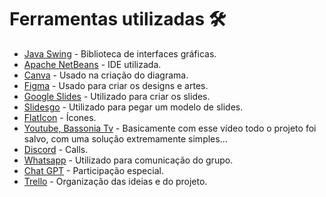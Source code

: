 # Ferramentas utilizadas 🛠️
 - [Java Swing](https://www.oracle.com/br/java/) - Biblioteca de interfaces gráficas.
 - [Apache NetBeans](https://netbeans.apache.org/front/main/index.html) - IDE utilizada.
 - [Canva](https://canva.com) - Usado na criação do diagrama.
 - [Figma](https://figma.com) - Usado para criar os designs e artes.
 - [Google Slides](https://docs.com) - Utilizado para criar os slides.
 - [Slidesgo](https://slidesgo.com) - Utilizado para pegar um modelo de slides.
 - [FlatIcon](https://www.flaticon.com/) - Ícones.
 - [Youtube, Bassonia Tv](https://www.youtube.com/watch?v=snKePPMFwlo&list=LL&index=3) - Basicamente com esse vídeo todo o projeto foi salvo, com uma solução extremamente simples...
 - [Discord](https://discord.com) - Calls.
 - [Whatsapp](web.whatsapp.com) - Utilizado para comunicação do grupo.
 - [Chat GPT](https://chatgpt.com) - Participação especial.
 - [Trello](https://trello.com/b/TTYmIaED/projeto-uppertech) - Organização das ideias e do projeto.
